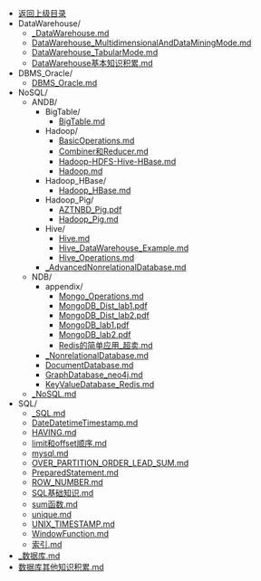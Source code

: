 - [返回上级目录](../)
- DataWarehouse/
    - [_DataWarehouse.md](计算机/数据库/DataWarehouse/_DataWarehouse.md)
    - [DataWarehouse_MultidimensionalAndDataMiningMode.md](计算机/数据库/DataWarehouse/DataWarehouse_MultidimensionalAndDataMiningMode.md)
    - [DataWarehouse_TabularMode.md](计算机/数据库/DataWarehouse/DataWarehouse_TabularMode.md)
    - [DataWarehouse基本知识积累.md](计算机/数据库/DataWarehouse/DataWarehouse基本知识积累.md)
- DBMS_Oracle/
    - [DBMS_Oracle.md](计算机/数据库/DBMS_Oracle/DBMS_Oracle.md)
- NoSQL/
    - ANDB/
        - BigTable/
            - [BigTable.md](计算机/数据库/NoSQL/ANDB/BigTable/BigTable.md)
        - Hadoop/
            - [BasicOperations.md](计算机/数据库/NoSQL/ANDB/Hadoop/BasicOperations.md)
            - [Combiner和Reducer.md](计算机/数据库/NoSQL/ANDB/Hadoop/Combiner和Reducer.md)
            - [Hadoop-HDFS-Hive-HBase.md](计算机/数据库/NoSQL/ANDB/Hadoop/Hadoop-HDFS-Hive-HBase.md)
            - [Hadoop.md](计算机/数据库/NoSQL/ANDB/Hadoop/Hadoop.md)
        - Hadoop_HBase/
            - [Hadoop_HBase.md](计算机/数据库/NoSQL/ANDB/Hadoop_HBase/Hadoop_HBase.md)
        - Hadoop_Pig/
            - [AZTNBD_Pig.pdf](计算机/数据库/NoSQL/ANDB/Hadoop_Pig/AZTNBD_Pig.pdf)
            - [Hadoop_Pig.md](计算机/数据库/NoSQL/ANDB/Hadoop_Pig/Hadoop_Pig.md)
        - Hive/
            - [Hive.md](计算机/数据库/NoSQL/ANDB/Hive/Hive.md)
            - [Hive_DataWarehouse_Example.md](计算机/数据库/NoSQL/ANDB/Hive/Hive_DataWarehouse_Example.md)
            - [Hive_Operations.md](计算机/数据库/NoSQL/ANDB/Hive/Hive_Operations.md)
        - [_AdvancedNonrelationalDatabase.md](计算机/数据库/NoSQL/ANDB/_AdvancedNonrelationalDatabase.md)
    - NDB/
        - appendix/
            - [Mongo_Operations.md](计算机/数据库/NoSQL/NDB/appendix/Mongo_Operations.md)
            - [MongoDB_Dist_lab1.pdf](计算机/数据库/NoSQL/NDB/appendix/MongoDB_Dist_lab1.pdf)
            - [MongoDB_Dist_lab2.pdf](计算机/数据库/NoSQL/NDB/appendix/MongoDB_Dist_lab2.pdf)
            - [MongoDB_lab1.pdf](计算机/数据库/NoSQL/NDB/appendix/MongoDB_lab1.pdf)
            - [MongoDB_lab2.pdf](计算机/数据库/NoSQL/NDB/appendix/MongoDB_lab2.pdf)
            - [Redis的简单应用_超卖.md](计算机/数据库/NoSQL/NDB/appendix/Redis的简单应用_超卖.md)
        - [_NonrelationalDatabase.md](计算机/数据库/NoSQL/NDB/_NonrelationalDatabase.md)
        - [DocumentDatabase.md](计算机/数据库/NoSQL/NDB/DocumentDatabase.md)
        - [GraphDatabase_neo4j.md](计算机/数据库/NoSQL/NDB/GraphDatabase_neo4j.md)
        - [KeyValueDatabase_Redis.md](计算机/数据库/NoSQL/NDB/KeyValueDatabase_Redis.md)
    - [_NoSQL.md](计算机/数据库/NoSQL/_NoSQL.md)
- SQL/
    - [_SQL.md](计算机/数据库/SQL/_SQL.md)
    - [DateDatetimeTimestamp.md](计算机/数据库/SQL/DateDatetimeTimestamp.md)
    - [HAVING.md](计算机/数据库/SQL/HAVING.md)
    - [limit和offset顺序.md](计算机/数据库/SQL/limit和offset顺序.md)
    - [mysql.md](计算机/数据库/SQL/mysql.md)
    - [OVER_PARTITION_ORDER_LEAD_SUM.md](计算机/数据库/SQL/OVER_PARTITION_ORDER_LEAD_SUM.md)
    - [PreparedStatement.md](计算机/数据库/SQL/PreparedStatement.md)
    - [ROW_NUMBER.md](计算机/数据库/SQL/ROW_NUMBER.md)
    - [SQL基础知识.md](计算机/数据库/SQL/SQL基础知识.md)
    - [sum函数.md](计算机/数据库/SQL/sum函数.md)
    - [unique.md](计算机/数据库/SQL/unique.md)
    - [UNIX_TIMESTAMP.md](计算机/数据库/SQL/UNIX_TIMESTAMP.md)
    - [WindowFunction.md](计算机/数据库/SQL/WindowFunction.md)
    - [索引.md](计算机/数据库/SQL/索引.md)
- [_数据库.md](计算机/数据库/_数据库.md)
- [数据库其他知识积累.md](计算机/数据库/数据库其他知识积累.md)